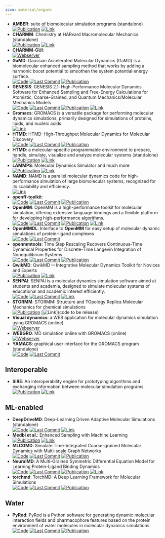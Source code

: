 ```yaml
---
icon: material/engine
---
```


- **AMBER**: suite of biomolecular simulation programs (standalone)  
	[![Publication](https://img.shields.io/badge/Publication-Citations:413-blue?style=for-the-badge&logo=bookstack)](https://doi.org/10.1021/acs.jcim.3c01153) [![Link](https://img.shields.io/badge/Link-online-brightgreen?style=for-the-badge&logo=cachet&logoColor=65FF8F)](http://ambermd.org/) 
- **CHARMM**: Chemistry at HARvard Macromolecular Mechanics (standalone)  
	[![Publication](https://img.shields.io/badge/Publication-Citations:7201-blue?style=for-the-badge&logo=bookstack)](https://doi.org/10.1002/jcc.21287) [![Link](https://img.shields.io/badge/Link-online-brightgreen?style=for-the-badge&logo=cachet&logoColor=65FF8F)](https://academiccharmm.org/) 
- **CHARMM-GUI**:   
	[![Webserver](https://img.shields.io/badge/Webserver-online-brightgreen?style=for-the-badge&logo=cachet&logoColor=65FF8F)](http://www.charmm-gui.org/?doc=input) 
- **GaMD**: Gaussian Accelerated Molecular Dynamics (GaMD) is a biomolecular enhanced sampling method that works by adding a harmonic boost potential to smoothen the system potential energy surface.  
		[![Code](https://img.shields.io/github/stars/MiaoLab20/gamd-openmm?style=for-the-badge&logo=github)](https://github.com/MiaoLab20/gamd-openmm) [![Last Commit](https://img.shields.io/github/last-commit/MiaoLab20/gamd-openmm?style=for-the-badge&logo=github)](https://github.com/MiaoLab20/gamd-openmm) [![Publication](https://img.shields.io/badge/Publication-Citations:9-blue?style=for-the-badge&logo=bookstack)](https://doi.org/10.1021/acs.jpcb.2c03765) 
- **GENESIS**: GENESIS 2.1: High-Performance Molecular Dynamics Software for Enhanced Sampling and Free-Energy Calculations for Atomistic, Coarse-Grained, and Quantum Mechanics/Molecular Mechanics Models  
		[![Code](https://img.shields.io/github/stars/genesis-release-r-ccs/genesis?style=for-the-badge&logo=github)](https://github.com/genesis-release-r-ccs/genesis) [![Last Commit](https://img.shields.io/github/last-commit/genesis-release-r-ccs/genesis?style=for-the-badge&logo=github)](https://github.com/genesis-release-r-ccs/genesis) [![Publication](https://img.shields.io/badge/Publication-Citations:4-blue?style=for-the-badge&logo=bookstack)](https://doi.org/10.1021/acs.jpcb.4c02096) [![Link](https://img.shields.io/badge/Link-online-brightgreen?style=for-the-badge&logo=cachet&logoColor=65FF8F)](https://www.r-ccs.riken.jp/labs/cbrt/genesis-version-2-1/) 
- **Gromacs**: GROMACS is a versatile package for performing molecular dynamics simulations, primarily designed for simulations of proteins, lipids, and nucleic acids.  
	[![Link](https://img.shields.io/badge/Link-online-brightgreen?style=for-the-badge&logo=cachet&logoColor=65FF8F)](http://www.gromacs.org/) 
- **HTMD**: HTMD: High-Throughput Molecular Dynamics for Molecular Discovery  
		[![Code](https://img.shields.io/github/stars/Acellera/htmd?style=for-the-badge&logo=github)](https://github.com/Acellera/htmd) [![Last Commit](https://img.shields.io/github/last-commit/Acellera/htmd?style=for-the-badge&logo=github)](https://github.com/Acellera/htmd) [![Publication](https://img.shields.io/badge/Publication-Citations:355-blue?style=for-the-badge&logo=bookstack)](https://doi.org/10.1021/acs.jctc.6b00049) 
- **HTMD**: a molecular-specific programmable environment to prepare, handle, simulate, visualize and analyze molecular systems (standalone)  
	[![Publication](https://img.shields.io/badge/Publication-Citations:N/A-blue?style=for-the-badge&logo=bookstack)](acs.jctc.6b00049) [![Link](https://img.shields.io/badge/Link-online-brightgreen?style=for-the-badge&logo=cachet&logoColor=65FF8F)](https://www.htmd.org/) 
- **LAMMPS**: Molecular Dynamics Simulator and much more  
	[![Publication](https://img.shields.io/badge/Publication-Citations:5237-blue?style=for-the-badge&logo=bookstack)](https://doi.org/10.1016/j.cpc.2021.108171) [![Link](https://img.shields.io/badge/Link-online-brightgreen?style=for-the-badge&logo=cachet&logoColor=65FF8F)](https://www.lammps.org/) 
- **NAMD**: NAMD is a parallel molecular dynamics code for high-performance simulation of large biomolecular systems, recognized for its scalability and efficiency.  
	[![Link](https://img.shields.io/badge/Link-online-brightgreen?style=for-the-badge&logo=cachet&logoColor=65FF8F)](https://www.ks.uiuc.edu/Research/namd/) 
- **openff-toolkit**:   
		[![Code](https://img.shields.io/github/stars/openforcefield/openff-toolkit?style=for-the-badge&logo=github)](https://github.com/openforcefield/openff-toolkit) [![Last Commit](https://img.shields.io/github/last-commit/openforcefield/openff-toolkit?style=for-the-badge&logo=github)](https://github.com/openforcefield/openff-toolkit) [![Publication](https://img.shields.io/badge/Publication-Citations:0-blue?style=for-the-badge&logo=bookstack)](https://doi.org/10.5281/zenodo.10967071) 
- **OpenMM**: OpenMM is a high-performance toolkit for molecular simulation, offering extensive language bindings and a flexible platform for developing high-performance algorithms.  
		[![Code](https://img.shields.io/github/stars/openmm/openmm?style=for-the-badge&logo=github)](https://github.com/openmm/openmm) [![Last Commit](https://img.shields.io/github/last-commit/openmm/openmm?style=for-the-badge&logo=github)](https://github.com/openmm/openmm) [![Publication](https://img.shields.io/badge/Publication-Citations:40-blue?style=for-the-badge&logo=bookstack)](https://doi.org/10.1021/acs.jpcb.3c06662) [![Link](https://img.shields.io/badge/Link-online-brightgreen?style=for-the-badge&logo=cachet&logoColor=65FF8F)](http://openmm.org/) 
- **OpenMMDL**: Interface to **OpenMM** for easy setup of molecular dynamic simulations of protein-ligand complexes  
		[![Code](https://img.shields.io/github/stars/wolberlab/OpenMMDL?style=for-the-badge&logo=github)](https://github.com/wolberlab/OpenMMDL) [![Last Commit](https://img.shields.io/github/last-commit/wolberlab/OpenMMDL?style=for-the-badge&logo=github)](https://github.com/wolberlab/OpenMMDL) 
- **openmmtools**: Time Step Rescaling Recovers Continuous-Time Dynamical Properties for Discrete-Time Langevin Integration of Nonequilibrium Systems  
		[![Code](https://img.shields.io/github/stars/choderalab/openmmtools?style=for-the-badge&logo=github)](https://github.com/choderalab/openmmtools) [![Last Commit](https://img.shields.io/github/last-commit/choderalab/openmmtools?style=for-the-badge&logo=github)](https://github.com/choderalab/openmmtools) [![Publication](https://img.shields.io/badge/Publication-Citations:55-blue?style=for-the-badge&logo=bookstack)](https://doi.org/10.1021/jp411770f) 
- **QwikMD**: QwikMD — Integrative Molecular Dynamics Toolkit for Novices and Experts  
	[![Publication](https://img.shields.io/badge/Publication-Citations:159-blue?style=for-the-badge&logo=bookstack)](https://doi.org/10.1038/srep26536) [![Link](https://img.shields.io/badge/Link-online-brightgreen?style=for-the-badge&logo=cachet&logoColor=65FF8F)](http://www.ks.uiuc.edu/Research/qwikmd/) 
- **SENPAI**: SENPAI is a molecular dynamics simulation software aimed at students and academia, designed to simulate molecular systems of educational and academic interest efficiently.  
		[![Code](https://img.shields.io/github/stars/SENPAI-Molecular-Dynamics/SENPAI?style=for-the-badge&logo=github)](https://github.com/SENPAI-Molecular-Dynamics/SENPAI) [![Last Commit](https://img.shields.io/github/last-commit/SENPAI-Molecular-Dynamics/SENPAI?style=for-the-badge&logo=github)](https://github.com/SENPAI-Molecular-Dynamics/SENPAI) [![Link](https://img.shields.io/badge/Link-offline-red?style=for-the-badge&logo=xamarin&logoColor=red)](https://senpaimd.org/) 
- **STORMM**: STORMM: Structure and TOpology Replica Molecular Mechanics for chemical simulations  
	[![Publication](https://img.shields.io/badge/Publication-Citations:0-blue?style=for-the-badge&logo=bookstack)](https://doi.org/10.1063/5.0211032) [![Link](https://img.shields.io/badge/Link-offline-red?style=for-the-badge&logo=xamarin&logoColor=red)](code to be release) 
- **Visual dynamics**: a WEB application for molecular dynamics simulation using GROMACS (online)  
	[![Webserver](https://img.shields.io/badge/Webserver-online-brightgreen?style=for-the-badge&logo=cachet&logoColor=65FF8F)](https://visualdynamics.fiocruz.br/login) 
- **WEBGRO**: MD simulation online with GROMACS (online)  
	[![Webserver](https://img.shields.io/badge/Webserver-offline-red?style=for-the-badge&logo=xamarin&logoColor=red)](https://simlab.uams.edu/index.php) 
- **YAMACS**: graphical user interface for the GROMACS program (standalone)  
		[![Code](https://img.shields.io/github/stars/YAMACS-SML/YAMACS?style=for-the-badge&logo=github)](https://github.com/YAMACS-SML/YAMACS) [![Last Commit](https://img.shields.io/github/last-commit/YAMACS-SML/YAMACS?style=for-the-badge&logo=github)](https://github.com/YAMACS-SML/YAMACS) 

## **Interoperable**
- **SIRE**: An interoperability engine for prototyping algorithms and exchanging information between molecular simulation programs  
	[![Publication](https://img.shields.io/badge/Publication-Citations:4-blue?style=for-the-badge&logo=bookstack)](https://doi.org/10.1063/5.0200458) [![Link](https://img.shields.io/badge/Link-offline-red?style=for-the-badge&logo=xamarin&logoColor=red)](https://try.openbiosim.org) 

## **ML-enabled**
- **DeepDriveMD**: Deep-Learning Driven Adaptive Molecular Simulations (standalone)  
		[![Code](https://img.shields.io/github/stars/DeepDriveMD/DeepDriveMD-pipeline?style=for-the-badge&logo=github)](https://github.com/DeepDriveMD/DeepDriveMD-pipeline) [![Last Commit](https://img.shields.io/github/last-commit/DeepDriveMD/DeepDriveMD-pipeline?style=for-the-badge&logo=github)](https://github.com/DeepDriveMD/DeepDriveMD-pipeline) [![Link](https://img.shields.io/badge/Link-online-brightgreen?style=for-the-badge&logo=cachet&logoColor=65FF8F)](https://deepdrivemd.github.io/) 
- **Medbi et al.**: Enhanced Sampling with Machine Learning  
	[![Publication](https://img.shields.io/badge/Publication-Citations:28-blue?style=for-the-badge&logo=bookstack)](https://doi.org/10.1146/annurev-physchem-083122-125941) [![Link](https://img.shields.io/badge/Link-offline-red?style=for-the-badge&logo=xamarin&logoColor=red)](https://www.annualreviews.org/doi/pdf/10.1146/annurev-physchem-083122-125941) 
- **MLCGMD**: Simulate Time-integrated Coarse-grained Molecular Dynamics with Multi-scale Graph Networks  
		[![Code](https://img.shields.io/github/stars/kyonofx/mlcgmd?style=for-the-badge&logo=github)](https://github.com/kyonofx/mlcgmd) [![Last Commit](https://img.shields.io/github/last-commit/kyonofx/mlcgmd?style=for-the-badge&logo=github)](https://github.com/kyonofx/mlcgmd) [![Publication](https://img.shields.io/badge/Publication-Citations:88-blue?style=for-the-badge&logo=bookstack)](https://doi.org/10.1126/sciadv.abc6216) 
- **NeuralMD**: A Multi-Grained Symmetric Differential Equation Model for Learning Protein-Ligand Binding Dynamics  
		[![Code](https://img.shields.io/github/stars/chao1224/NeuralMD?style=for-the-badge&logo=github)](https://github.com/chao1224/NeuralMD) [![Last Commit](https://img.shields.io/github/last-commit/chao1224/NeuralMD?style=for-the-badge&logo=github)](https://github.com/chao1224/NeuralMD) [![Publication](https://img.shields.io/badge/Publication-Citations:0-blue?style=for-the-badge&logo=bookstack)](https://doi.org/10.1101/2023.12.06.570503) [![Link](https://img.shields.io/badge/Link-offline-red?style=for-the-badge&logo=xamarin&logoColor=red)](https://www.semanticscholar.org/paper/A-Multi-Grained-Symmetric-Differential-Equation-for-Liu-Du/0215dd9f346534bf4c4247220501d7ab7d7715c6) 
- **torchmd**: TorchMD: A Deep Learning Framework for Molecular Simulations  
		[![Code](https://img.shields.io/github/stars/torchmd/torchmd?style=for-the-badge&logo=github)](https://github.com/torchmd/torchmd) [![Last Commit](https://img.shields.io/github/last-commit/torchmd/torchmd?style=for-the-badge&logo=github)](https://github.com/torchmd/torchmd) [![Publication](https://img.shields.io/badge/Publication-Citations:136-blue?style=for-the-badge&logo=bookstack)](https://doi.org/10.1021/acs.jctc.0c01343) 

## **Water**
- **PyRod**: PyRod is a Python software for generating dynamic molecular interaction fields and pharmacophore features based on the protein environment of water molecules in molecular dynamics simulations.  
		[![Code](https://img.shields.io/github/stars/wolberlab/pyrod?style=for-the-badge&logo=github)](https://github.com/wolberlab/pyrod) [![Last Commit](https://img.shields.io/github/last-commit/wolberlab/pyrod?style=for-the-badge&logo=github)](https://github.com/wolberlab/pyrod) [![Publication](https://img.shields.io/badge/Publication-Citations:17-blue?style=for-the-badge&logo=bookstack)](https://doi.org/10.1021/acs.jcim.9b00281) 
